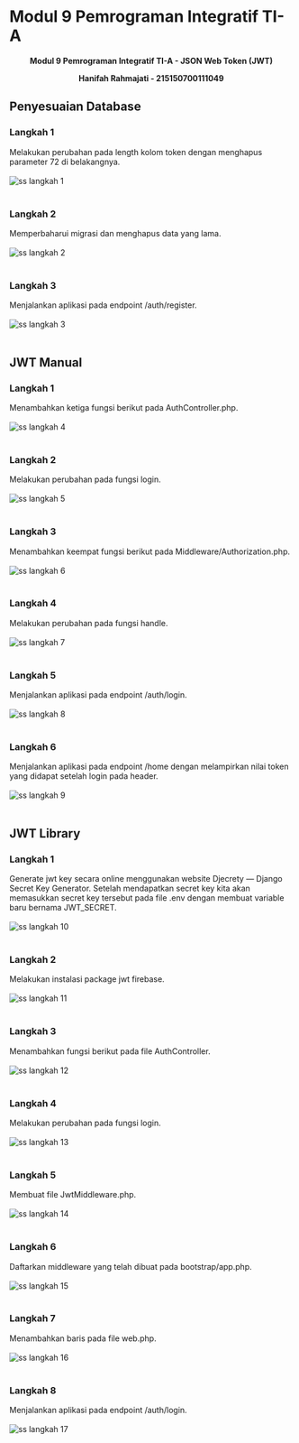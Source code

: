 # Modul 9 Pemrograman Integratif TI-A

<div align="center">
<strong><p>Modul 9 Pemrograman Integratif TI-A - JSON Web Token (JWT)</p></strong>
<strong><p>Hanifah Rahmajati - 215150700111049</p></strong>
</div>  
  
## Penyesuaian Database
### Langkah 1
Melakukan perubahan pada length kolom token dengan menghapus parameter 72 di belakangnya. <br /><br />
![ss langkah 1](../Screenshot/Modul9/ss01.png) <br /><br />

### Langkah 2
Memperbaharui migrasi dan menghapus data yang lama. <br /><br />
![ss langkah 2](../Screenshot/Modul9/ss02.png) <br /><br />

### Langkah 3
Menjalankan aplikasi pada endpoint /auth/register. <br /><br />
![ss langkah 3](../Screenshot/Modul9/ss03.png) <br /><br />

## JWT Manual
### Langkah 1
Menambahkan ketiga fungsi berikut pada AuthController.php. <br /><br />
![ss langkah 4](../Screenshot/Modul9/ss04.png) <br /><br />

### Langkah 2
Melakukan perubahan pada fungsi login. <br /><br />
![ss langkah 5](../Screenshot/Modul9/ss05.png) <br /><br />

### Langkah 3
Menambahkan keempat fungsi berikut pada Middleware/Authorization.php. <br /><br />
![ss langkah 6](../Screenshot/Modul9/ss06.png) <br /><br />

### Langkah 4
Melakukan perubahan pada fungsi handle. <br /><br />
![ss langkah 7](../Screenshot/Modul9/ss07.png) <br /><br />

### Langkah 5
Menjalankan aplikasi pada endpoint /auth/login. <br /><br />
![ss langkah 8](../Screenshot/Modul9/ss08.png) <br /><br />

### Langkah 6
Menjalankan aplikasi pada endpoint /home dengan melampirkan nilai token yang didapat setelah login pada header. <br /><br />
![ss langkah 9](../Screenshot/Modul9/ss09.png) <br /><br />

## JWT Library
### Langkah 1
Generate jwt key secara online menggunakan website Djecrety ― Django Secret Key Generator. Setelah mendapatkan secret key kita akan memasukkan secret key tersebut pada file .env dengan membuat variable baru bernama JWT_SECRET.<br /><br />
![ss langkah 10](../Screenshot/Modul9/ss10.png) <br /><br />

### Langkah 2
Melakukan instalasi package jwt firebase. <br /><br />
![ss langkah 11](../Screenshot/Modul9/ss11.png) <br /><br />

### Langkah 3
Menambahkan fungsi berikut pada file AuthController. <br /><br />
![ss langkah 12](../Screenshot/Modul9/ss12.png) <br /><br />

### Langkah 4
Melakukan perubahan pada fungsi login. <br /><br />
![ss langkah 13](../Screenshot/Modul9/ss13.png) <br /><br />

### Langkah 5
Membuat file JwtMiddleware.php. <br /><br />
![ss langkah 14](../Screenshot/Modul9/ss14.png) <br /><br />

### Langkah 6
Daftarkan middleware yang telah dibuat pada bootstrap/app.php. <br /><br />
![ss langkah 15](../Screenshot/Modul9/ss15.png) <br /><br />

### Langkah 7
Menambahkan baris pada file web.php. <br /><br />
![ss langkah 16](../Screenshot/Modul9/ss16.png) <br /><br />

### Langkah 8
Menjalankan aplikasi pada endpoint /auth/login. <br /><br />
![ss langkah 17](../Screenshot/Modul9/ss17.png) <br /><br />